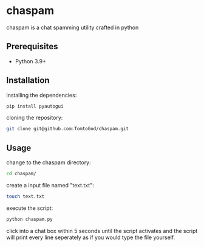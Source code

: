 # chaspam
chaspam is a chat spamming utility crafted in python

## Prerequisites
* Python 3.9+

## Installation
installing the dependencies:
```bash
pip install pyautogui
```
cloning the repository:
```bash
git clone git@github.com:TomtoGod/chaspam.git
```

## Usage 
change to the chaspam directory:
```bash
cd chaspam/
```
create a input file named "text.txt":
```bash
touch text.txt
```
execute the script:
```bash
python chaspam.py
```
click into a chat box within 5 seconds until the script activates and the script will print every line seperately as if you would type the file yourself.
